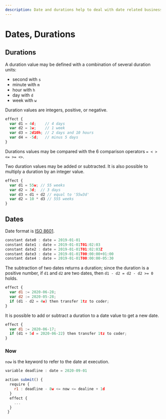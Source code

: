 ```yaml
---
description: Date and durations help to deal with date related business logic.
---
```


# Dates, Durations

## Durations

A duration value may be defined with a combination of several duration units:

* second with `s`
* minute with `m`
* hour with `h`
* day with `d`
* week with `w`

Duration values are integers, positive, or negative.

```javascript
effect {
  var d1 = 4d;    // 4 days
  var d2 = 1w;    // 1 week
  var d3 = 2d10h; // 2 days and 10 hours
  var d4 = -5d;   // minus 5 days
} 
```

Durations values may be compared with the 6 comparison operators `= < > <= >= <>`. 

Two duration values may be added or subtracted. It is also possible to multiply a duration by an integer value.

```javascript
effect {
  var d1 = 55w; // 55 weeks
  var d2 = 3d;  // 3 days
  var d3 = d1 + d2 // equal to '55w3d'
  var d2 = 10 * d3 // 555 weeks
}
```

## Dates

Date format is [ISO 8601](https://en.wikipedia.org/wiki/ISO_8601). 

```javascript
constant date0 : date = 2019-01-01                
constant date1 : date = 2019-01-01T01:02:03       
constant date2 : date = 2019-01-01T01:02:03Z      
constant date3 : date = 2019-01-01T00:00:00+01:00 
constant date4 : date = 2019-01-01T00:00:00-05:30 
```

The subtraction of two dates returns a duration; since the duration is a positive number, if `d1` and `d2` are two dates, then `d1 - d2 = d2 - d2 >= 0` holds.

```javascript
effect {
  var d1 := 2020-06-28;
  var d2 := 2020-05-28;
  if (d1 - d2 = 4w) then transfer 1tz to coder;
}
```

It is possible to add or subtract a duration to a date value to get a new date.

```javascript
effect {
  var d1 := 2020-06-17;
  if (d1 + 5d = 2020-06-22) then transfer 1tz to coder;
}
```

### Now

`now` is the keyword to refer to the date at execution.

```javascript
variable deadline : date = 2020-09-01

action submit() {
  require {
    r1 : deadline - 8w <= now <= dealine + 1d
  }
  effect {
    ...
  }
 }
```

